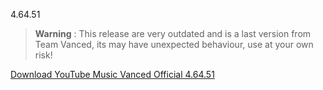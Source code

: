 4.64.51

> **Warning** : This release are very outdated and is a last version from Team Vanced, its may have unexpected behaviour, use at your own risk!

[Download YouTube Music Vanced Official 4.64.51](https://github.com/cuynu/ytvanced/releases/download/17.03.38/YouTube_Music_v4.64.51.apk)